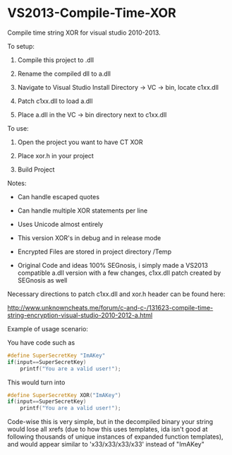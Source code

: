 # VS2013-Compile-Time-XOR
Compile time string XOR for visual studio 2010-2013.

To setup:
1) Compile this project to .dll

2) Rename the compiled dll to a.dll

3) Navigate to Visual Studio Install Directory -> VC -> bin, locate c1xx.dll

4) Patch c1xx.dll to load a.dll

5) Place a.dll in the VC -> bin directory next to c1xx.dll



To use:

  1) Open the project you want to have CT XOR

  2) Place xor.h in your project

  3) Build Project

Notes:

  - Can handle escaped quotes

  - Can handle multiple XOR statements per line

  - Uses Unicode almost entirely

  - This version XOR's in debug and in release mode

  - Encrypted Files are stored in project directory /Temp

  - Original Code and ideas 100% SEGnosis, i simply made a VS2013 compatible a.dll version with a few changes, c1xx.dll patch   created by SEGnosis as well

Necessary directions to patch c1xx.dll and xor.h header can be found here:

http://www.unknowncheats.me/forum/c-and-c-/131623-compile-time-string-encryption-visual-studio-2010-2012-a.html

Example of usage scenario:

You have code such as 
```C++
#define SuperSecretKey "ImAKey"
if(input==SuperSecretKey)
	printf("You are a valid user!");
```
This would turn into
```C++
#define SuperSecretKey XOR("ImAKey")
if(input==SuperSecretKey)
	printf("You are a valid user!");
```

Code-wise this is very simple, but in the 
decompiled binary your string would lose all xrefs
(due to how this uses templates, ida isn't good at following
thousands of unique instances of expanded function templates),
and would appear similar to 'x33/x33/x33/x33' instead of "ImAKey"
